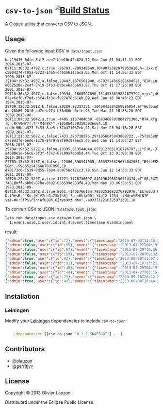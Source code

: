 `csv-to-json` [![Build Status](https://travis-ci.org/olauzon/csv-to-json.png?branch=master)](https://travis-ci.org/olauzon/csv-to-json)
=============

A Clojure utility that converts CSV to JSON.


Usage
-----

Given the following input CSV in `data/input.csv`:

```csv
ba419d35-0dfe-8af7-aee7-bbe10c45c028,72,Sun Jun 01 04:11:11 EDT 2014,2013-07-02T11:30:32.479Z,c,true,-26783,-209348649,7040072382879853816,h~.Ixk.@7B/:]'(k>2,204137701428793873,10
c5004374-f95a-6723-14a5-c4b5b6a1caca,65,Mon Oct 11 14:26:33 EDT 1993,2013-07-22T04:19:32.493Z,a,false,29482,1376501900,-6702724865295600521,"BIKLLn.oK:21rNG\b=VCrlZCbv2l[L=S\+O""#M^EyD]itX|'i",5143363558960181380,10
e632520a-2e4f-3419-5fb3-b9bceba6e693,87,Thu Oct 11 17:26:09 EDT 2001,2013-07-29T10:36:32.497Z,c,false,19394,-1608997690,7314533619882679792,v;y<^,4683776719285265827,10
67ac6cf8-f7ad-c5f4-fc3c-f927e78d61eb,89,Wed Jan 16 00:43:23 EDT 1974,2013-07-28T09:32:32.501Z,b,false,20289,92317331,-3040843324269085054,aT*Wu[Duo8{EV8n^ZNBfq@hdPi,6937585892084774728,10
dce20b69-20f0-bd7e-b274-b53d66eb0cfe,93,Tue Mar 22 16:38:28 EDT 2039,2013-08-20T11:07:32.504Z,a,true,-4405,1137404660,-6593468707804271306,"R7#.Xfg|u[JQEK1aIK,.{C :R{%9@Y7!;?^\M4n9K*",-1058645583583936664,10
cedbf96b-a577-5c53-8ae5-e37bd71037eb,91,Sat Nov 25 04:16:28 EST 1989,2013-07-18T13:21:32.507Z,c,false,7433,370718376,2971056645043808722,,-7572858850093070837,10
c779d3fe-6ed6-1c78-8479-88f99c82aac5,46,Wed Jan 11 14:07:27 EST 2068,2013-07-29T04:19:32.512Z,c,false,13395,613544044,8579123651018726797,L|*5!K,-3324884956682660132,10
a4688e1e-56c6-3f3f-f7e7-07100a7ebdbd,44,Tue Oct 13 01:03:38 EDT 2015,2013-07-27T03:15:32.516Z,d,false,-12866,598941085,-8009235629634042951,"R9/bEK9MGW/8P7\@^m}Pz9]yXf,a-S&d",-5985525436487507050,10
d70173c0-1519-0d55-7b04-ab9756cf7cc3,79,Sun Jun 12 14:33:33 EDT 2011,2013-09-10T20:22:32.520Z,a,true,31271,1778736097,8491964968156714474,=T^G0,3473164520662945660,10
7461d0ff-6bb0-07ba-8692-065599d263f8,49,Mon May 28 06:53:51 EDT 1973,2013-09-09T18:44:32.524Z,d,true,8051,-1405766164,7930252083276292976,"E&)w3UU'GU)Zw#1~f&>\e""mDpPm}T!.,`awFsx-K.f9#sRt""K=.[K`VZccQa73W[sS|-?p_<6k]>0D]_Y4g^2 1J3U-.lHU;u%EMtN?F $zI-#X:5fP%\P}n*WfUQ@h_6[ryo9Vz dnv",-4033711210325971391,10
```

To convert CSV to JSON in `data/output.json`:

```bash
lein run data/input.csv data/output.json \
  1:event.uuid,2:user.id:int,4:event.timestamp,6:admin:bool
```

result:

```json
{"admin":true,"user":{"id":72},"event":{"timestamp":"2013-07-02T11:30:32.479Z","uuid":"ba419d35-0dfe-8af7-aee7-bbe10c45c028"}}
{"admin":false,"user":{"id":65},"event":{"timestamp":"2013-07-22T04:19:32.493Z","uuid":"c5004374-f95a-6723-14a5-c4b5b6a1caca"}}
{"admin":false,"user":{"id":87},"event":{"timestamp":"2013-07-29T10:36:32.497Z","uuid":"e632520a-2e4f-3419-5fb3-b9bceba6e693"}}
{"admin":false,"user":{"id":89},"event":{"timestamp":"2013-07-28T09:32:32.501Z","uuid":"67ac6cf8-f7ad-c5f4-fc3c-f927e78d61eb"}}
{"admin":true,"user":{"id":93},"event":{"timestamp":"2013-08-20T11:07:32.504Z","uuid":"dce20b69-20f0-bd7e-b274-b53d66eb0cfe"}}
{"admin":false,"user":{"id":91},"event":{"timestamp":"2013-07-18T13:21:32.507Z","uuid":"cedbf96b-a577-5c53-8ae5-e37bd71037eb"}}
{"admin":false,"user":{"id":46},"event":{"timestamp":"2013-07-29T04:19:32.512Z","uuid":"c779d3fe-6ed6-1c78-8479-88f99c82aac5"}}
{"admin":false,"user":{"id":44},"event":{"timestamp":"2013-07-27T03:15:32.516Z","uuid":"a4688e1e-56c6-3f3f-f7e7-07100a7ebdbd"}}
{"admin":true,"user":{"id":79},"event":{"timestamp":"2013-09-10T20:22:32.520Z","uuid":"d70173c0-1519-0d55-7b04-ab9756cf7cc3"}}
{"admin":true,"user":{"id":49},"event":{"timestamp":"2013-09-09T18:44:32.524Z","uuid":"7461d0ff-6bb0-07ba-8692-065599d263f8"}}
```


Installation
------------

### Leiningen

Modify your [Leiningen](http://github.com/technomancy/leiningen) dependencies to
include `csv-to-json`:

```clj

    :dependencies [[csv-to-json "0.1.2-SNAPSHOT"] ...]

```


Contributors
------------

  * [@olauzon](https://github.com/olauzon)
  * [@gerritjvv](https://github.com/gerritjvv)


License
-------

Copyright © 2013 Olivier Lauzon

Distributed under the Eclipse Public License.
